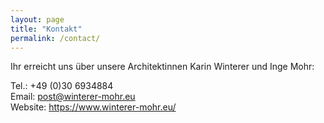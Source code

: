 ```yaml
---
layout: page
title: "Kontakt"
permalink: /contact/
---
```


Ihr erreicht uns über unsere Architektinnen Karin Winterer und Inge Mohr:  
  
Tel.: +49 (0)30 6934884  
Email: post@winterer-mohr.eu  
Website: https://www.winterer-mohr.eu/  
